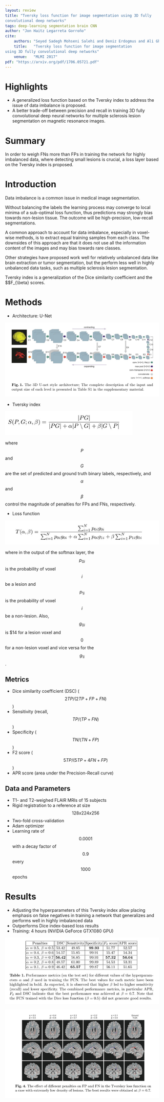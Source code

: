```yaml
---
layout: review
title: "Tversky loss function for image segmentation using 3D fully
convolutional deep networks"
tags: deep-learning segmentation brain CNN
author: "Jon Haitz Legarreta Gorroño"
cite:
    authors: "Seyed Sadegh Mohseni Salehi and Deniz Erdogmus and Ali Gholipour"
    title:   "Tversky loss function for image segmentation
using 3D fully convolutional deep networks"
    venue:   "MLMI 2017"
pdf: "https://arxiv.org/pdf/1706.05721.pdf"
---
```


# Highlights
- A generalized loss function based on the Tversky index to address the issue of
data imbalance is proposed.
- A better trade-off between precision and recall in training 3D fully
convolutional deep neural networks for multiple sclerosis lesion segmentation
on magnetic resonance images.

# Summary
In order to weigh FNs more than FPs in training the network for highly
imbalanced data, where detecting small lesions is crucial, a loss layer based
on the Tversky index is proposed.

# Introduction
Data imbalance is a common issue in medical image segmentation.

Without balancing the labels the learning process may converge to local minima
of a sub-optimal loss function, thus predictions may strongly bias towards
non-lesion tissue. The outcome will be high-precision, low-recall segmentations.

A common approach to account for data imbalance, especially in voxel-wise
methods, is to extract equal training samples from each class. The downsides of
this approach are that it does not use all the information content of the
images and may bias towards rare classes.

Other strategies have proposed work well for relatively unbalanced
data like brain extraction or tumor segmentation, but the perform less well in
highly unbalanced data tasks, such as multiple sclerosis lesion segmentation.

Tversky index is a generalization of the Dice similarity coefficient and the
$$F_{\beta} scores.

# Methods
- Architecture: U-Net

![](/article/images/TverskyLossFunctionImageSegmentation/Architecture.jpg)

- Tversky index

![](/article/images/TverskyLossFunctionImageSegmentation/Tversky_index.jpg)

where $$P$$ and $$G$$ are the set of predicted and ground truth binary labels,
respectively, and $$\alpha$$ and $$\beta$$ control the magnitude of penalties
for FPs and FNs, respectively.

- Loss function

![](/article/images/TverskyLossFunctionImageSegmentation/Loss_function.jpg)

where in the output of the softmax layer, the $$p_{0i}$$ is the probability of
voxel $$i$$ be a lesion and $$p_{1i}$$ is the probability of voxel $$i$$ be a
non-lesion. Also, $$g_{0i}$$ is $$1$4 for a lesion voxel and $$0$$ for a
non-lesion voxel and vice versa for the $$g_{1i}$$.

## Metrics
- Dice similarity coefficient (DSC) ($$ 2TP/(2TP + FP + FN) $$)
- Sensitivity (recall, $$ TP/(TP + FN) $$)
- Specificity ($$ TN/(TN + FP) $$)
- F2 score ($$ 5TP/(5TP + 4FN + FP) $$)
- APR score (area under the Precision-Recall curve)

## Data and Parameters
- T1- and T2-weighed FLAIR MRIs of 15 subjects
- Rigid registration to a reference at size $$128 x 224 x 256$$
- Two-fold cross-validation
- Adam optimizer
- Learning rate of $$0.0001$$ with a decay factor of $$0.9$$ every $$1000$$
epochs

# Results
- Adjusting the hyperparameters of this Tversky index allow placing emphasis on
false negatives in training a network that generalizes and performs well in
highly imbalanced data
- Outperforms Dice index-based loss results
- Training: 4 hours (NVIDIA GeForce GTX1080 GPU)

![](/article/images/TverskyLossFunctionImageSegmentation/ResultsTable.jpg)

![](/article/images/TverskyLossFunctionImageSegmentation/SegmentationResults.jpg)
